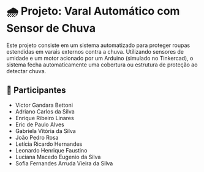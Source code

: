 # 🌧️ Projeto: Varal Automático com Sensor de Chuva

Este projeto consiste em um sistema automatizado para proteger roupas estendidas em varais externos contra a chuva. 
Utilizando sensores de umidade e um motor acionado por um Arduino (simulado no Tinkercad), 
o sistema fecha automaticamente uma cobertura ou estrutura de proteção ao detectar chuva.

## 👥 Participantes

- Victor Gandara Bettoni  
- Adriano Carlos da Silva  
- Enrique Ribeiro Linares  
- Eric de Paulo Alves  
- Gabriela Vitória da Silva  
- João Pedro Rosa  
- Letícia Ricardo Hernandes  
- Leonardo Henrique Faustino  
- Luciana Macedo Eugenio da Silva  
- Sofia Fernandes Arruda Vieira da Silva  

